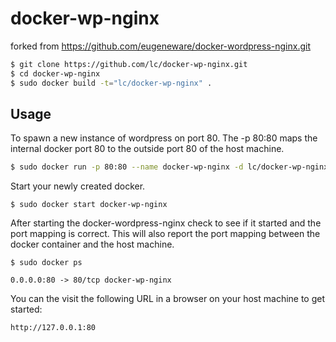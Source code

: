 # docker-wp-nginx

forked from https://github.com/eugeneware/docker-wordpress-nginx.git

```bash
$ git clone https://github.com/lc/docker-wp-nginx.git
$ cd docker-wp-nginx
$ sudo docker build -t="lc/docker-wp-nginx" .
```

## Usage

To spawn a new instance of wordpress on port 80.  The -p 80:80 maps the internal docker port 80 to the outside port 80 of the host machine.

```bash
$ sudo docker run -p 80:80 --name docker-wp-nginx -d lc/docker-wp-nginx
```

Start your newly created docker.

```
$ sudo docker start docker-wp-nginx
```

After starting the docker-wordpress-nginx check to see if it started and the port mapping is correct.  This will also report the port mapping between the docker container and the host machine.

```
$ sudo docker ps

0.0.0.0:80 -> 80/tcp docker-wp-nginx
```

You can the visit the following URL in a browser on your host machine to get started:

```
http://127.0.0.1:80
```

